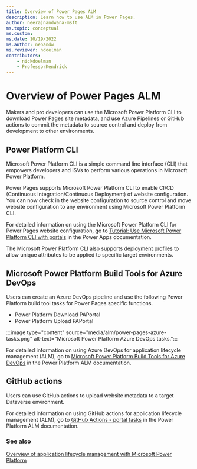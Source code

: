 ```yaml
---
title: Overview of Power Pages ALM
description: Learn how to use ALM in Power Pages.
author: neerajnandwana-msft
ms.topic: conceptual
ms.custom: 
ms.date: 10/19/2022
ms.author: nenandw
ms.reviewer: ndoelman
contributors:
    - nickdoelman
    - ProfessorKendrick
---
```


# Overview of Power Pages ALM

Makers and pro developers can use the Microsoft Power Platform CLI to download Power Pages site metadata, and use Azure Pipelines or GitHub actions to commit the metadata to source control and deploy from development to other environments.

## Power Platform CLI

Microsoft Power Platform CLI is a simple command line interface (CLI) that empowers developers and ISVs to perform various operations in Microsoft Power Platform.

Power Pages supports Microsoft Power Platform CLI to enable CI/CD (Continuous Integration/Continuous Deployment) of website configuration. You can now check in the website configuration to source control and move website configuration to any environment using Microsoft Power Platform CLI.
 
For detailed information on using the Microsoft Power Platform CLI for Power Pages website configuration, go to [Tutorial: Use Microsoft Power Platform CLI with portals](/power-apps/maker/portals/power-apps-cli-tutorial) in the Power Apps documentation.

The Microsoft Power Platform CLI also supports [deployment profiles](/power-apps/maker/portals/power-apps-cli-tutorial#upload-the-changes-using-deployment-profile) to allow unique attributes to be applied to specific target environments.

## Microsoft Power Platform Build Tools for Azure DevOps

Users can create an Azure DevOps pipeline and use the following Power Platform build tool tasks for Power Pages specific functions.
- Power Platform Download PAPortal
- Power Platform Upload PAPortal

:::image type="content" source="media/alm/power-pages-azure-tasks.png" alt-text="Microsoft Power Platform Azure DevOps tasks.":::

For detailed information on using Azure DevOps for application lifecycle management (ALM), go to [Microsoft Power Platform Build Tools for Azure DevOps](/power-platform/alm/devops-build-tools) in the Power Platform ALM documentation.

## GitHub actions

Users can use GitHub actions to upload website metadata to a target Dataverse environment.

For detailed information on using GitHub actions for application lifecycle management (ALM), go to [GitHub Actions - portal tasks](/power-platform/alm/devops-github-available-actions#portal-tasks) in the Power Platform ALM documentation.

### See also

[Overview of application lifecycle management with Microsoft Power Platform](/power-platform/alm/overview-alm)